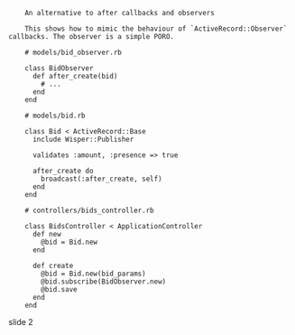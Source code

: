         An alternative to after callbacks and observers

        This shows how to mimic the behaviour of `ActiveRecord::Observer` callbacks. The observer is a simple PORO.

        # models/bid_observer.rb

        class BidObserver
          def after_create(bid)
            # ...
          end
        end

        # models/bid.rb

        class Bid < ActiveRecord::Base
          include Wisper::Publisher

          validates :amount, :presence => true

          after_create do
            broadcast(:after_create, self)
          end
        end

        # controllers/bids_controller.rb

        class BidsController < ApplicationController
          def new
            @bid = Bid.new
          end

          def create
            @bid = Bid.new(bid_params)
            @bid.subscribe(BidObserver.new)
            @bid.save
          end
        end


















































































slide 2